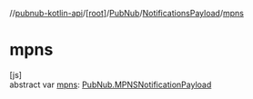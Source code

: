 //[pubnub-kotlin-api](../../../../index.md)/[[root]](../../index.md)/[PubNub](../index.md)/[NotificationsPayload](index.md)/[mpns](mpns.md)

# mpns

[js]\
abstract var [mpns](mpns.md): [PubNub.MPNSNotificationPayload](../-m-p-n-s-notification-payload/index.md)
